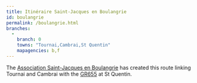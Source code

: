 ```yaml
---
title: Itinéraire Saint-Jacques en Boulangrie
id: boulangrie
permalink: /boulangrie.html
branches:
  -
    branch: 0
    towns: "Tournai,Cambrai,St Quentin"
    mapagencies: b,f
---
```


The [Association Saint-Jacques en Boulangrie][0] has created this route linking Tournai and Cambrai with the [GR655][1] at St Quentin.

[0]: http://saintjacquesenboulangrie.wordpress.com/
[1]: paris.html